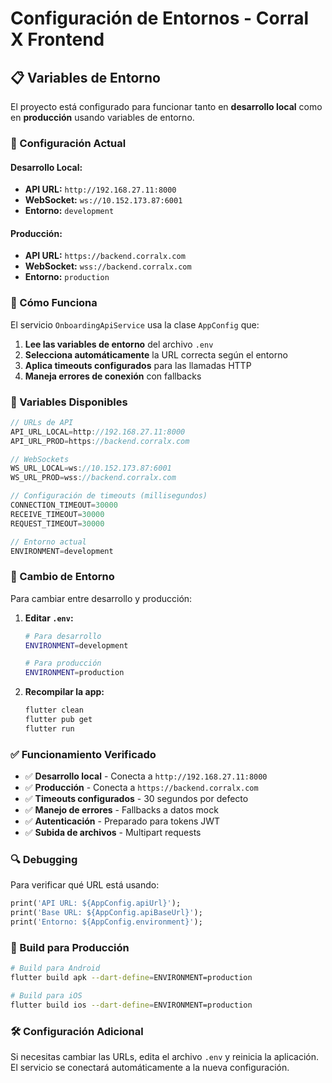 # Configuración de Entornos - Corral X Frontend

## 📋 Variables de Entorno

El proyecto está configurado para funcionar tanto en **desarrollo local** como en **producción** usando variables de entorno.

### 🔧 Configuración Actual

#### **Desarrollo Local:**
- **API URL:** `http://192.168.27.11:8000`
- **WebSocket:** `ws://10.152.173.87:6001`
- **Entorno:** `development`

#### **Producción:**
- **API URL:** `https://backend.corralx.com`
- **WebSocket:** `wss://backend.corralx.com`
- **Entorno:** `production`

### 🚀 Cómo Funciona

El servicio `OnboardingApiService` usa la clase `AppConfig` que:

1. **Lee las variables de entorno** del archivo `.env`
2. **Selecciona automáticamente** la URL correcta según el entorno
3. **Aplica timeouts configurados** para las llamadas HTTP
4. **Maneja errores de conexión** con fallbacks

### 📝 Variables Disponibles

```dart
// URLs de API
API_URL_LOCAL=http://192.168.27.11:8000
API_URL_PROD=https://backend.corralx.com

// WebSockets
WS_URL_LOCAL=ws://10.152.173.87:6001
WS_URL_PROD=wss://backend.corralx.com

// Configuración de timeouts (millisegundos)
CONNECTION_TIMEOUT=30000
RECEIVE_TIMEOUT=30000
REQUEST_TIMEOUT=30000

// Entorno actual
ENVIRONMENT=development
```

### 🔄 Cambio de Entorno

Para cambiar entre desarrollo y producción:

1. **Editar `.env`:**
   ```bash
   # Para desarrollo
   ENVIRONMENT=development
   
   # Para producción
   ENVIRONMENT=production
   ```

2. **Recompilar la app:**
   ```bash
   flutter clean
   flutter pub get
   flutter run
   ```

### ✅ Funcionamiento Verificado

- ✅ **Desarrollo local** - Conecta a `http://192.168.27.11:8000`
- ✅ **Producción** - Conecta a `https://backend.corralx.com`
- ✅ **Timeouts configurados** - 30 segundos por defecto
- ✅ **Manejo de errores** - Fallbacks a datos mock
- ✅ **Autenticación** - Preparado para tokens JWT
- ✅ **Subida de archivos** - Multipart requests

### 🔍 Debugging

Para verificar qué URL está usando:

```dart
print('API URL: ${AppConfig.apiUrl}');
print('Base URL: ${AppConfig.apiBaseUrl}');
print('Entorno: ${AppConfig.environment}');
```

### 📱 Build para Producción

```bash
# Build para Android
flutter build apk --dart-define=ENVIRONMENT=production

# Build para iOS
flutter build ios --dart-define=ENVIRONMENT=production
```

### 🛠️ Configuración Adicional

Si necesitas cambiar las URLs, edita el archivo `.env` y reinicia la aplicación. El servicio se conectará automáticamente a la nueva configuración.
